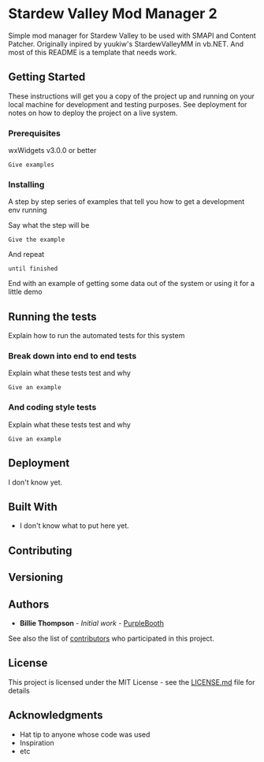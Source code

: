# Stardew Valley Mod Manager 2

Simple mod manager for Stardew Valley to be used with SMAPI and Content Patcher.  Originally inpired by yuukiw's StardewValleyMM in vb.NET.  And most of this README is a template that needs work.

## Getting Started

These instructions will get you a copy of the project up and running on your local machine for development and testing purposes. See deployment for notes on how to deploy the project on a live system.

### Prerequisites

wxWidgets v3.0.0 or better

```
Give examples
```

### Installing

A step by step series of examples that tell you how to get a development env running

Say what the step will be

```
Give the example
```

And repeat

```
until finished
```

End with an example of getting some data out of the system or using it for a little demo

## Running the tests

Explain how to run the automated tests for this system

### Break down into end to end tests

Explain what these tests test and why

```
Give an example
```

### And coding style tests

Explain what these tests test and why

```
Give an example
```

## Deployment

I don't know yet.

## Built With

* I don't know what to put here yet.

## Contributing


## Versioning


## Authors

* **Billie Thompson** - *Initial work* - [PurpleBooth](https://github.com/PurpleBooth)

See also the list of [contributors](https://github.com/your/project/contributors) who participated in this project.

## License

This project is licensed under the MIT License - see the [LICENSE.md](LICENSE.md) file for details

## Acknowledgments

* Hat tip to anyone whose code was used
* Inspiration
* etc
